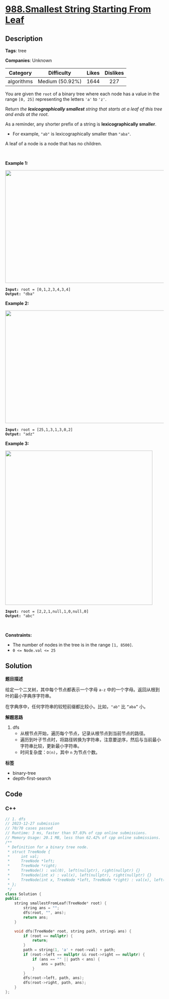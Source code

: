 # [988.Smallest String Starting From Leaf](https://leetcode.com/problems/smallest-string-starting-from-leaf/description/)

## Description

**Tags**: tree

**Companies**: Unknown

|  Category  |   Difficulty    | Likes | Dislikes |
| :--------: | :-------------: | :---: | :------: |
| algorithms | Medium (50.92%) | 1644  |   227    |

<p>You are given the <code>root</code> of a binary tree where each node has a value in the range <code>[0, 25]</code> representing the letters <code>&#39;a&#39;</code> to <code>&#39;z&#39;</code>.</p>
<p>Return <em>the <strong>lexicographically smallest</strong> string that starts at a leaf of this tree and ends at the root</em>.</p>
<p>As a reminder, any shorter prefix of a string is <strong>lexicographically smaller</strong>.</p>
<ul>
  <li>For example, <code>&quot;ab&quot;</code> is lexicographically smaller than <code>&quot;aba&quot;</code>.</li>
</ul>
<p>A leaf of a node is a node that has no children.</p>
<p>&nbsp;</p>
<p><strong class="example">Example 1:</strong></p>
<img alt="" src="https://assets.leetcode.com/uploads/2019/01/30/tree1.png" style="width: 534px; height: 358px;" />
<pre><code><strong>Input:</strong> root = [0,1,2,3,4,3,4]
<strong>Output:</strong> &quot;dba&quot;</code></pre>
<p><strong class="example">Example 2:</strong></p>
<img alt="" src="https://assets.leetcode.com/uploads/2019/01/30/tree2.png" style="width: 534px; height: 358px;" />
<pre><code><strong>Input:</strong> root = [25,1,3,1,3,0,2]
<strong>Output:</strong> &quot;adz&quot;</code></pre>
<p><strong class="example">Example 3:</strong></p>
<img alt="" src="https://assets.leetcode.com/uploads/2019/02/01/tree3.png" style="height: 490px; width: 468px;" />
<pre><code><strong>Input:</strong> root = [2,2,1,null,1,0,null,0]
<strong>Output:</strong> &quot;abc&quot;</code></pre>
<p>&nbsp;</p>
<p><strong>Constraints:</strong></p>
<ul>
  <li>The number of nodes in the tree is in the range <code>[1, 8500]</code>.</li>
  <li><code>0 &lt;= Node.val &lt;= 25</code></li>
</ul>

## Solution

**题目描述**

给定一个二叉树，其中每个节点都表示一个字母 `a-z` 中的一个字母。返回从根到叶的最小字典序字符串。

在字典序中，任何字符串的较短前缀都比较小。比如，`"ab"` 比 `“aba”` 小。

**解题思路**

1. dfs
   - 从根节点开始，遍历每个节点，记录从根节点到当前节点的路径。
   - 遍历到叶子节点时，将路径转换为字符串，注意要逆序，然后与当前最小字符串比较，更新最小字符串。
   - 时间复杂度：`O(n)`，其中 `n` 为节点个数。

**标签**

- binary-tree
- depth-first-search

<!-- code start -->
## Code

### C++

```cpp
// 1. dfs
// 2023-12-27 submission
// 70/70 cases passed
// Runtime: 3 ms, faster than 97.03% of cpp online submissions.
// Memory Usage: 20.1 MB, less than 62.42% of cpp online submissions.
/**
 * Definition for a binary tree node.
 * struct TreeNode {
 *     int val;
 *     TreeNode *left;
 *     TreeNode *right;
 *     TreeNode() : val(0), left(nullptr), right(nullptr) {}
 *     TreeNode(int x) : val(x), left(nullptr), right(nullptr) {}
 *     TreeNode(int x, TreeNode *left, TreeNode *right) : val(x), left(left), right(right) {}
 * };
 */
class Solution {
public:
    string smallestFromLeaf(TreeNode* root) {
        string ans = "";
        dfs(root, "", ans);
        return ans;
    }

    void dfs(TreeNode* root, string path, string& ans) {
        if (root == nullptr) {
            return;
        }
        path = string(1, 'a' + root->val) + path;
        if (root->left == nullptr && root->right == nullptr) {
            if (ans == "" || path < ans) {
                ans = path;
            }
        }
        dfs(root->left, path, ans);
        dfs(root->right, path, ans);
    }
};
```

<!-- code end -->

